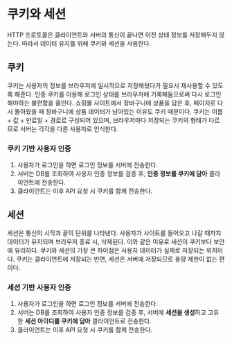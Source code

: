 # 쿠키와 세션

HTTP 프로토콜은 클라이언트와 서버의 통신이 끝나면 이전 상태 정보를 저장해두지 않는다. 따라서 데이터 유지를 위해 쿠키와 세션을 사용한다.

## 쿠키

쿠키는 사용자의 정보를 브라우저에 일시적으로 저장해뒀다가 필요시 재사용할 수 있도록 해준다. 인증 쿠키를 이용해 로그인 상태를 브라우저에 기록해둠으로써 다시 로그인해야하는 불편함을 줄인다. 쇼핑몰 사이트에서 장바구니에 상품을 담은 후, 페이지로 다시 돌아왔을 때 장바구니에 상품 데이터가 남아있는 이유도 쿠키 때문이다. 쿠키는 이름 + 값 + 만료일 + 경로로 구성되어 있으며, 브라우저마다 저장되는 쿠키의 형태가 다르므로 서버는 각각을 다른 사용자로 인식한다.

### 쿠키 기반 사용자 인증

1. 사용자가 로그인을 하면 로그인 정보를 서버에 전송한다.
2. 서버는 DB를 조회하여 사용자 인증 정보를 검증 후, **인증 정보를 쿠키에 담아** 클라이언트에 전송한다.
3. 클라이언트는 이후 API 요청 시 쿠키를 함께 전송한다.

## 세션

세션은 통신의 시작과 끝의 단위를 나타낸다. 사용자가 사이트를 들어오고 나갈 때까지 데이터가 유지되며 브라우저 종료 시, 삭제된다. 이와 같은 이유로 세션이 쿠키보다 보안에 유리하다. 쿠키와 세션의 가장 큰 차이점은 사용자 데이터가 실제로 저장되는 위치이다. 쿠키는 클라이언트에 저장되는 반면, 세션은 서버에 저장되므로 용량 제한이 없는 편이다.

### 세션 기반 사용자 인증

1. 사용자가 로그인을 하면 로그인 정보를 서버에 전송한다.
2. 서버는 DB를 조회하여 사용자 인증 정보를 검증 후, 서버에 **세션을 생성**하고 고유한 **세션 아이디를 쿠키에 담아** 클라이언트로 전송한다.
3. 클라이언트는 이후 API 요청 시 쿠키를 함께 전송한다.

